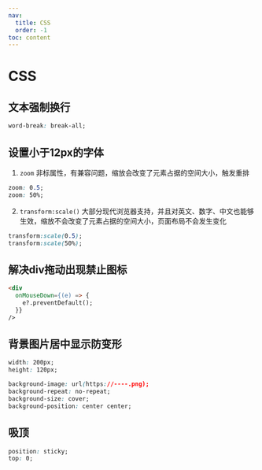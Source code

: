 ```yaml
---
nav: 
  title: CSS
  order: -1
toc: content
---
```

# CSS
## 文本强制换行
``` css
word-break: break-all;
```
## 设置小于12px的字体
1. `zoom` 非标属性，有兼容问题，缩放会改变了元素占据的空间大小，触发重排
```css
zoom: 0.5;
zoom: 50%;
```
2. `transform:scale()` 大部分现代浏览器支持，并且对英文、数字、中文也能够生效，缩放不会改变了元素占据的空间大小，页面布局不会发生变化
```css
transform:scale(0.5);
transform:scale(50%);
```

## 解决div拖动出现禁止图标
``` html
<div 
  onMouseDown={(e) => {
    e?.preventDefault();
  }}
/>
```
## 背景图片居中显示防变形
``` css
width: 200px;
height: 120px;

background-image: url(https://----.png);
background-repeat: no-repeat;
background-size: cover;
background-position: center center;
```

## 吸顶
``` css
position: sticky;
top: 0;
```
